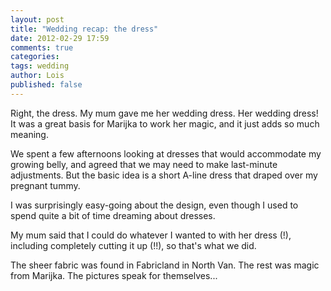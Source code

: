 ```yaml
---
layout: post
title: "Wedding recap: the dress"
date: 2012-02-29 17:59
comments: true
categories: 
tags: wedding
author: Lois
published: false
---
```


Right, the dress. My mum gave me her wedding dress. Her wedding dress! It was a great basis for Marijka to work her magic, and it just adds so much meaning.

<!-- more -->

We spent a few afternoons looking at dresses that would accommodate my growing belly, and agreed that we may need to make last-minute adjustments. But the basic idea is a short A-line dress that draped over my pregnant tummy.

I was surprisingly easy-going about the design, even though I used to spend quite a bit of time dreaming about dresses.

My mum said that I could do whatever I wanted to with her dress (!), including completely cutting it up (!!), so that's what we did.

The sheer fabric was found in Fabricland in North Van. The rest was magic from Marijka. The pictures speak for themselves...

